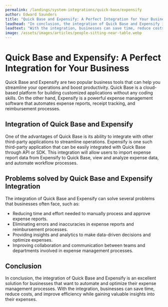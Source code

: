 ```yaml
---
permalink: /landings/system-integrations/quick-base/expensify
author: Edward Saunders
title: "Quick Base and Expensify: A Perfect Integration for Your Business"
leadhead: "In conclusion, the integration of Quick Base and Expensify is an excellent solution for businesses that want to automate and optimize their expense management processes"
leadtext: "With the integration, businesses can save time, reduce costs, and improve efficiency while gaining valuable insights into their expenses."
image: /assets/images/articles/people-sitting-near-table.webp
---
```

<div class="arttext">     <h1>Quick Base and Expensify: A Perfect Integration for Your Business</h1>
     <p>Quick Base and Expensify are two popular business tools that can help you streamline your operations and boost productivity. Quick Base is a cloud-based platform for building customized applications without any coding skills. On the other hand, Expensify is a powerful expense management software that automates expense reports, receipt tracking, and reimbursement processes. </p>
     <h2>Integration of Quick Base and Expensify</h2>
     <p>One of the advantages of Quick Base is its ability to integrate with other third-party applications to streamline operations. Expensify is one such third-party application that can be easily integrated with Quick Base through API or SDK. This integration will allow users to import expense report data from Expensify to Quick Base, view and analyze expense data, and automate workflow processes. </p>
     <h2>Problems solved by Quick Base and Expensify Integration</h2>
     <p>The integration of Quick Base and Expensify can solve several problems that businesses often face, such as:</p>
     <ul>
       <li>Reducing time and effort needed to manually process and approve expense reports.</li>
       <li>Eliminating errors and inaccuracies in expense reports and reimbursement processes.</li>
       <li>Providing insights and analytics to make data-driven decisions and optimize expenses.</li>
       <li>Improving collaboration and communication between teams and departments involved in expense management processes.</li>
     </ul>
     <h2>Conclusion</h2>
     <p>In conclusion, the integration of Quick Base and Expensify is an excellent solution for businesses that want to automate and optimize their expense management processes. With the integration, businesses can save time, reduce costs, and improve efficiency while gaining valuable insights into their expenses. </p>
</div>